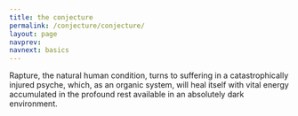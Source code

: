 ```yaml
---
title: the conjecture
permalink: /conjecture/conjecture/
layout: page
navprev: 
navnext: basics
---
```


Rapture, the natural human condition, turns to suffering in a catastrophically injured psyche, which, as an organic system, will heal itself with vital energy accumulated in the profound rest available in an absolutely dark environment.


